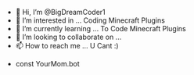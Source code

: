 - 👋 Hi, I’m @BigDreamCoder1
- 👀 I’m interested in ... Coding Minecraft Plugins
- 🌱 I’m currently learning ... To Code Minecraft Plugins
- 💞️ I’m looking to collaborate on ...
- 📫 How to reach me ... U Cant :)

<!---
BigDreamCoder1/BigDreamCoder1 is a ✨ special ✨ repository because its `README.md` (this file) appears on your GitHub profile.
You can click the Preview link to take a look at your changes.
--->
- const YourMom.bot
